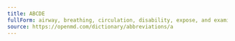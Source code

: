 ```yaml
---
title: ABCDE
fullForm: airway, breathing, circulation, disability, expose, and examine
source: https://openmd.com/dictionary/abbreviations/a
---
```

